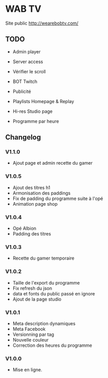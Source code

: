 # WAB TV

Site public http://wearebobtv.com/

## TODO
- Admin player
- Server access
- Vérifier le scroll

- BOT Twitch
- Publicité

- Playlists Homepage & Replay
- Hi-res Studio page
- Programme par heure
 
## Changelog
### V1.1.0
- Ajout page et admin recette du gamer
### V1.0.5
- Ajout des titres h1
- Armonisation des paddings
- Fix de padding du programme suite à l'opé
- Animation page shop
### V1.0.4
- Opé Albion
- Padding des titres
### V1.0.3
- Recette du gamer temporaire
### V1.0.2
- Taille de l'export du programme
- Fix refresh du json
- data et fonts du public passé en ignore
- Ajout de la page studio
### V1.0.1
- Meta description dynamiques
- Meta Facebook
- Versionning par tag
- Nouvelle couleur
- Correction des heures du programme
### V1.0.0
- Mise en ligne.